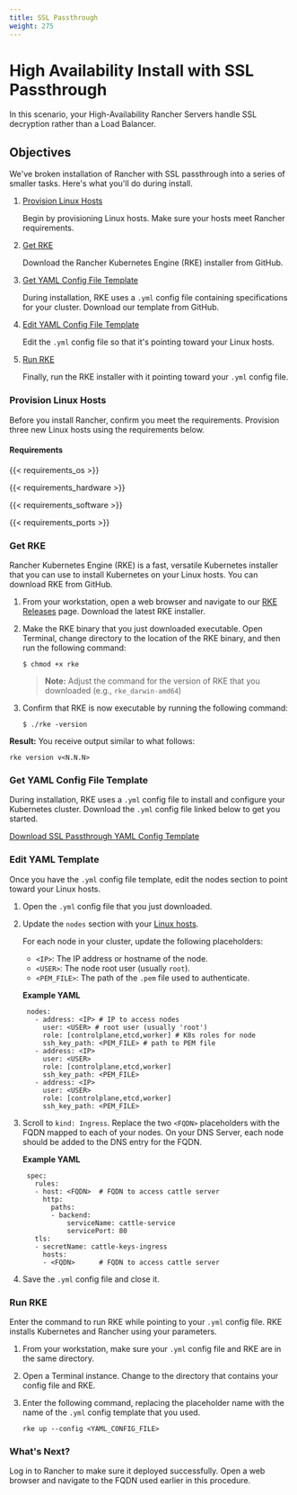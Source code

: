 ```yaml
---
title: SSL Passthrough
weight: 275
---
```

# High Availability Install with SSL Passthrough

In this scenario, your High-Availability Rancher Servers handle SSL decryption rather than a Load Balancer.

## Objectives

We've broken installation of Rancher with SSL passthrough into a series of smaller tasks. Here's what you'll do during install.

1. [Provision Linux Hosts](#provision-linux-hosts)

	Begin by provisioning Linux hosts. Make sure your hosts meet Rancher requirements.

2. [Get RKE](#get-rke)

	Download the Rancher Kubernetes Engine (RKE) installer from GitHub.

3. [Get YAML Config File Template](#get-yaml-template)

	During installation, RKE uses a `.yml` config file containing specifications for your cluster. Download our template from GitHub.

4. [Edit YAML Config File Template](#edit-yaml-template)

	Edit the `.yml` config file so that it's pointing toward your Linux hosts.

5. [Run RKE](#run-rke)

	Finally, run the RKE installer with it pointing toward your `.yml` config file.

### Provision Linux Hosts

Before you install Rancher, confirm you meet the requirements. Provision three new Linux hosts using the requirements below.

#### Requirements

{{< requirements_os >}}

{{< requirements_hardware >}}

{{< requirements_software >}}

{{< requirements_ports >}}

### Get RKE

Rancher Kubernetes Engine (RKE) is a fast, versatile Kubernetes installer that you can use to install Kubernetes on your Linux hosts. You can download RKE from GitHub.

1. From your workstation, open a web browser and navigate to our [RKE Releases](https://github.com/rancher/rke/releases) page. Download the latest RKE installer.

2. Make the RKE binary that you just downloaded executable. Open Terminal, change directory to the location of the RKE binary, and then run the following command:

    ```
    $ chmod +x rke
    ```

    >**Note:** Adjust the command for the version of RKE that you downloaded (e.g., `rke_darwin-amd64`)

3.  Confirm that RKE is now executable by running the following command:

    ```
    $ ./rke -version
    ```

**Result:** You receive output similar to what follows:
```
rke version v<N.N.N>
```

### Get YAML Config File Template

During installation, RKE uses a `.yml` config file to install and configure your Kubernetes cluster. Download the `.yml` config file linked below to get you started.

[Download SSL Passthrough YAML Config Template](placeholder)

### Edit YAML Template

Once you have the `.yml` config file template, edit the nodes section to point toward your Linux hosts.

1. Open the `.yml` config file that you just downloaded.

2. Update the `nodes` section with your [Linux hosts](#provision-linux-hosts).

	For each node in your cluster, update the following placeholders:

	- `<IP>`: The IP address or hostname of the node.
	- `<USER>`: The node root user (usually `root`).
	- `<PEM_FILE>`: The path of the `.pem` file used to authenticate.

    **Example YAML**

		nodes:
		  - address: <IP> # IP to access nodes
			user: <USER> # root user (usually 'root')
			role: [controlplane,etcd,worker] # K8s roles for node
			ssh_key_path: <PEM_FILE> # path to PEM file
		  - address: <IP>
			user: <USER>
			role: [controlplane,etcd,worker]
			ssh_key_path: <PEM_FILE>
		  - address: <IP>
			user: <USER>
			role: [controlplane,etcd,worker]
			ssh_key_path: <PEM_FILE>

3. Scroll to `kind: Ingress`. Replace the two `<FQDN>` placeholders with the FQDN mapped to each of your nodes. On your DNS Server, each node should be added to the DNS entry for the FQDN.

	**Example YAML**

		spec:
		  rules:
		  - host: <FQDN>  # FQDN to access cattle server
			http:
			  paths:
			  - backend:
				  serviceName: cattle-service
				  servicePort: 80
		  tls:
		  - secretName: cattle-keys-ingress
			hosts:
			- <FQDN>      # FQDN to access cattle server

6. Save the `.yml` config file and close it.

### Run RKE

Enter the command to run RKE while pointing to your `.yml` config file. RKE installs Kubernetes and Rancher using your parameters.

1. From your workstation, make sure your `.yml` config file and RKE are in the same directory.

2. Open a Terminal instance. Change to the directory that contains your config file and RKE.

3. Enter the following command, replacing the placeholder name with the name of the `.yml` config template that you used.

	```
	rke up --config <YAML_CONFIG_FILE>
	```

### What's Next?

Log in to Rancher to make sure it deployed successfully. Open a web browser and navigate to the FQDN used earlier in this procedure.
